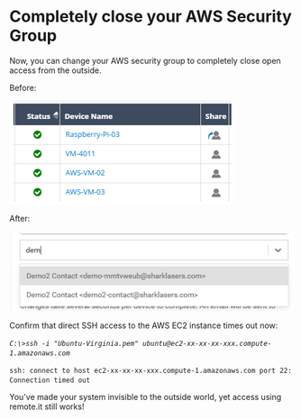# Completely close your AWS Security Group

Now, you can change your AWS security group to completely close open access from the outside.

Before:

![](../../.gitbook/assets/image%20%28453%29.png)

After:

![](../../.gitbook/assets/image%20%28164%29.png)

Confirm that direct SSH access to the AWS EC2 instance times out now:

_`C:\>ssh -i "Ubuntu-Virginia.pem" ubuntu@ec2-xx-xx-xx-xxx.compute-1.amazonaws.com`_ 

`ssh: connect to host ec2-xx-xx-xx-xxx.compute-1.amazonaws.com port 22: Connection timed out`

You've made your system invisible to the outside world, yet access using remote.it still works!



